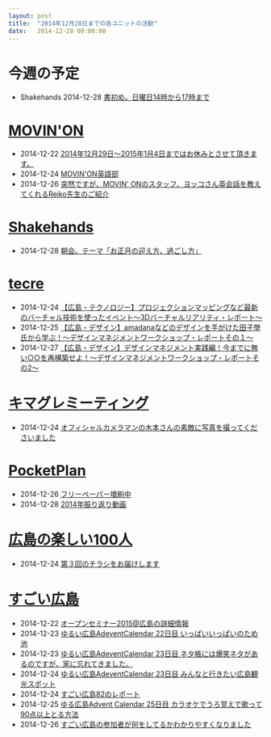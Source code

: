 ```yaml
---
layout: post
title:  "2014年12月28日までの各ユニットの活動"
date:   2014-12-28 00:00:00
---
```


# 今週の予定

* Shakehands 2014-12-28 [書初め。日曜日14時から17時まで](http://www.facebook.com/CoworkingShakeHands/photos/a.624867490897982.1073741830.592127770838621/856621221055940/?type=1)


# [MOVIN'ON](http://coworking-hiroshima.com/)

* 2014-12-22 [2014年12月29日〜2015年1月4日まではお休みとさせて頂きます。](http://www.facebook.com/movinon.hiroshima/photos/a.741352859218828.1073741830.723399384347509/865640040123442/?type=1)
* 2014-12-24 [MOVIN'ON英語部](http://www.facebook.com/movinon.hiroshima/photos/a.723999867620794.1073741829.723399384347509/866590660028380/?type=1)
* 2014-12-26 [突然ですが、MOVIN' ONのスタッフ、ヨッコさん英会話を教えてくれるReiko先生のご紹介](http://www.facebook.com/movinon.hiroshima/photos/a.741352859218828.1073741830.723399384347509/868159849871461/?type=1)


# [Shakehands](http://www.shakehands.jp/)

* 2014-12-28 [朝会。テーマ「お正月の迎え方、過ごし方」](http://www.facebook.com/CoworkingShakeHands/posts/856115841106478)


# [tecre](http://tecre.jp/)

* 2014-12-24 [【広島・テクノロジー】プロジェクションマッピングなど最新のバーチャル技術を使ったイベント～3Dバーチャルリアリティ・レポート～](http://tecre.jp/projectionmapping-hiroshima/)
* 2014-12-25 [【広島・デザイン】amadanaなどのデザインを手がけた田子學氏から学ぶ！～デザインマネジメントワークショップ・レポートその１～](http://tecre.jp/designmanagement-hiroshima-2/)
* 2014-12-27 [【広島・デザイン】デザインマネジメント実践編！今までに無い○○を再構築せよ！～デザインマネジメントワークショップ・レポートその2～](http://tecre.jp/designmanagement-hiroshima-3/)


# [キマグレミーティング](https://www.facebook.com/kimaguremeeting)

* 2014-12-24 [オフィシャルカメラマンの木本さんの素敵に写真を撮ってくださいました](http://www.facebook.com/kimaguremeeting/posts/749417775134791)


# [PocketPlan](http://pocketplan.wix.com/pocketplan)

* 2014-12-26 [フリーペーパー増刷中](http://www.facebook.com/PocketPlan/photos/a.581734955245814.1073741829.115520338533947/763976040355037/?type=1)
* 2014-12-28 [2014年振り返り動画](https://www.facebook.com/video.php?v=765310426888265)


# [広島の楽しい100人](https://www.facebook.com/h100parson)

* 2014-12-24 [第３回のチラシをお届けします](http://www.facebook.com/h100parson/photos/a.1438197353122072.1073741828.1427131820895292/1515003035441503/?type=1)


# [すごい広島](http://great-h.github.io/)

* 2014-12-22 [オープンセミナー2015@広島の詳細情報](http://www.facebook.com/great.hiroshima/posts/495448130597837)
* 2014-12-23 [ゆるい広島AdeventCalendar 22日目 いっぱいいっぱいのため池](http://www.facebook.com/great.hiroshima/posts/495771020565548)
* 2014-12-23 [ゆるい広島AdeventCalendar 23日目 ネタ帳には爆笑ネタがあるのですが、家に忘れてきました。](http://www.facebook.com/great.hiroshima/posts/495983667210950)
* 2014-12-24 [ゆるい広島AdeventCalendar 23日目 みんなと行きたい広島観光スポット](http://www.facebook.com/great.hiroshima/posts/496463587162958)
* 2014-12-24 [すごい広島82のレポート](http://www.facebook.com/great.hiroshima/posts/496552707154046)
* 2014-12-25 [ゆる広島Advent Calendar 25日目 カラオケでうろ覚えで歌って90点以上とる方法](http://www.facebook.com/great.hiroshima/posts/496745897134727)
* 2014-12-26 [すごい広島の参加者が何をしてるかわかりやすくなりました](http://www.facebook.com/great.hiroshima/posts/497711020371548)
